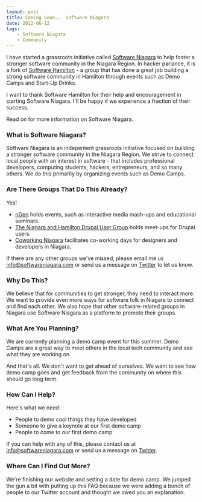 ```yaml
---
layout: post
title: Coming Soon... Software Niagara
date: 2012-06-12
tags:
    - Software Niagara
    - Community
---
```


I have started a grassroots initiative called [Software Niagara](http://www.softwareniagara.com) to help foster a stronger software community in the Niagara Region. In hacker parlance, it is a fork of [Software Hamilton](http://www.softwarehamilton.com) - a group that has done a great job building a strong software community in Hamilton through events such as Demo Camps and Start-Up Drinks. 

I want to thank Software Hamilton for their help and encouragement in starting Software Niagara. I'll be happy if we experience a fraction of their success. 

Read on for more information on Software Niagara. 

### What is Software Niagara?

Software Niagara is an indepentent grassroots initiative focused on building a stronger software community in the Niagara Region. We strive to connect local people with an interest in software - that includes professional developers, computing students, hackers, entrepreneurs, and so many others. We do this primarily by organizing events such as Demo Camps. 

### Are There Groups That Do This Already?

Yes!

* [nGen](http://ngen-niagara.com) holds events, such as interactive media mash-ups and educational seminars.
* [The Niagara and Hamilton Drupal User Group](http://groups.drupal.org/niagara-and-hamilton-region) holds meet-ups for Drupal users.
* [Coworking Niagara](http://twitter.com/#!/coworkniagara) facilitates co-working days for designers and developers in Niagara.

If there are any other groups we've missed, please email me us [info@softwareniagara.com](mailto:nick@softwareniagara.com) or send us a message on [Twitter](http://twitter.com/#!/softwareniagara) to let us know.

### Why Do This?

We believe that for communities to get stronger, they need to interact more. We want to provide even more ways for software folk in Niagara to connect and find each other. We also hope that other software-related groups in Niagara use Software Niagara as a platform to promote their groups.

### What Are You Planning?

We are currently planning a demo camp event for this summer. Demo Camps are a great way to meet others in the local tech community and see what they are working on.

And that's all. We don't want to get ahead of ourselves. We want to see how demo camp goes and get feedback from the community on where this should go long term. 

### How Can I Help?

Here's what we need:

* People to demo cool things they have developed
* Someone to give a keynote at our first demo camp
* People to come to our first demo camp

If you can help with any of this, please contact us at [info@softwareniagara.com](mailto:info@softwareniagara.com) or send us a message on [Twitter](http://twitter.com/#!/softwareniagara).

### Where Can I Find Out More?

We're finishing our website and setting a date for demo camp. We jumped the gun a bit with putting up this FAQ because we were adding a bunch of people to our Twitter account and thought we owed you an explanation.




 



